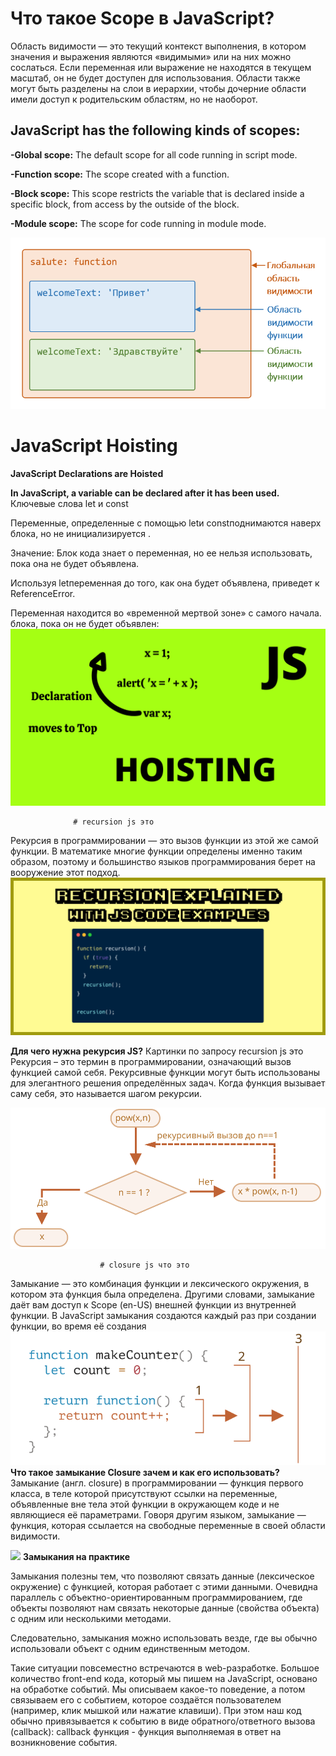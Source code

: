 # Что такое Scope в JavaScript?
Область видимости — это текущий контекст выполнения, в котором значения и выражения
являются «видимыми» или на них можно сослаться. Если переменная или выражение не находятся в текущем
масштаб, он не будет доступен для использования. Области также могут быть разделены на слои в иерархии,
чтобы дочерние области имели доступ к родительским областям, но не наоборот.

## JavaScript has the following kinds of scopes:

**-Global scope:** The default scope for all code running in script mode.


**-Function scope:** The scope created with a function.


**-Block scope:** This scope restricts the variable that is declared
inside a specific block, from access by the outside of the block.



**-Module scope:** The scope for code running in module mode.

![](/function-scope.png "")





# JavaScript Hoisting

**JavaScript Declarations are Hoisted**

**In JavaScript, a variable can be declared after it has been used.**
Ключевые слова let и const

Переменные, определенные с помощью letи constподнимаются наверх блока, но не инициализируется .

Значение: Блок кода знает о переменная, но ее нельзя использовать, пока она не будет объявлена.

Используя letпеременная до того, как она будет объявлена, приведет к ReferenceError.

Переменная находится во «временной мертвой зоне» с самого начала. блока, пока он не будет объявлен: 
![](/1627537525920.png "")




                  # recursion js это


Рекурсия в программировании — это вызов функции из этой же самой функции. В математике многие функции определены именно таким образом, поэтому и большинство языков программирования берет на вооружение этот подход.
![](/recursion-1.png "")

**Для чего нужна рекурсия JS?**
Картинки по запросу recursion js это
Рекурсия – это термин в программировании, означающий вызов функцией самой себя. Рекурсивные функции могут быть использованы для элегантного решения определённых задач. Когда функция вызывает саму себя, это называется шагом рекурсии.


![](/recursion-pow.svg "")












                        # closure js что это

Замыкание — это комбинация функции и лексического окружения, в котором эта функция была определена. Другими словами, замыкание даёт вам доступ к Scope (en-US) внешней функции из внутренней функции. В JavaScript замыкания создаются каждый раз при создании функции, во время её создания
![](/lexical-search-order.svg "")
**Что такое замыкание Closure зачем и как его использовать?**
Замыкание (англ. closure) в программировании — функция первого класса, в теле которой присутствуют ссылки на переменные, объявленные вне тела этой функции в окружающем коде и не являющиеся её параметрами. Говоря другим языком, замыкание — функция, которая ссылается на свободные переменные в своей области видимости.

![](/lexical-environment-simple.svg"")
           **Замыкания на практике**

Замыкания полезны тем, что позволяют связать данные (лексическое окружение) с функцией, которая работает с этими данными. Очевидна параллель с объектно-ориентированным программированием, где объекты позволяют нам связать некоторые данные (свойства объекта) с одним или несколькими методами.

Следовательно, замыкания можно использовать везде, где вы обычно использовали объект с одним единственным методом.

Такие ситуации повсеместно встречаются в web-разработке. Большое количество front-end кода, который мы пишем на JavaScript, основано на обработке событий. Мы описываем какое-то поведение, а потом связываем его с событием, которое создаётся пользователем (например, клик мышкой или нажатие клавиши). При этом наш код обычно привязывается к событию в виде обратного/ответного вызова (callback): callback функция - функция выполняемая в ответ на возникновение события.







